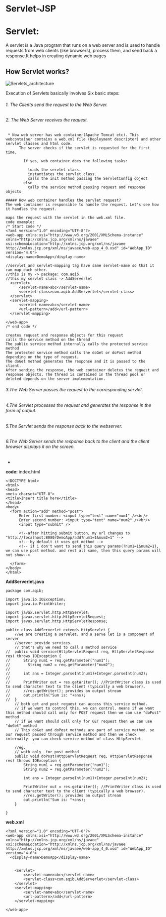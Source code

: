 # Servlet-JSP 

# Servlet: 
A servlet is a Java program that runs on a web server and is used to handle requests from web clients (like browsers), process them, and send back a response.It helps in creating dynamic web pages

## How Servlet works?
![Servlets_architecture](https://github.com/user-attachments/assets/8be8a486-b1c9-4cfb-af4d-a48d6bc2eec9)

Execution of Servlets basically involves Six basic steps: 

###### 1. The Clients send the request to the Web Server.
###### 2. The Web Server receives the request.
  
  ```
   * Now web server has web container(Apache Tomcat etc). This webcontainer contains a web.xml file (Deployment descriptor) and other servlet classes and html code.
        The server checks if the servlet is requested for the first time.

          If yes, web container does the following tasks:
          
            loads the servlet class.
            instantiates the servlet class.
            calls the init method passing the ServletConfig object
          else
            calls the service method passing request and response objects
  
##### How web container handles the servlet request?
The web container is responsible to handle the request. Let's see how it handles the request.

maps the request with the servlet in the web.xml file.
code example:
/* Start code */ 
<?xml version="1.0" encoding="UTF-8"?>
<web-app xmlns:xsi="http://www.w3.org/2001/XMLSchema-instance" xmlns="http://xmlns.jcp.org/xml/ns/javaee" xsi:schemaLocation="http://xmlns.jcp.org/xml/ns/javaee http://xmlns.jcp.org/xml/ns/javaee/web-app_4_0.xsd" id="WebApp_ID" version="4.0">
  <display-name>DemoApp</display-name>
  
 //servlet and servlet-mapping tag have same servlet-name so that it can map each other.
 //this is my -> package: com.aqib.
 //this my servlet class -> AddServerlet
 	<servlet>
 		<servlet-name>abc</servlet-name>
 		<servlet-class>com.aqib.AddServerlet</servlet-class>
 	</servlet>
 	<servlet-mapping>
 		<servlet-name>abc</servlet-name>
 		<url-pattern>/add</url-pattern>
 	</servlet-mapping>
 	
</web-app>
/* end code */

 creates request and response objects for this request
calls the service method on the thread
The public service method internally calls the protected service method
The protected service method calls the doGet or doPost method depending on the type of request.
The doGet method generates the response and it is passed to the client.
After sending the response, the web container deletes the request and response objects. The thread is contained in the thread pool or deleted depends on the server implementation.
  ```
      
###### 3.The Web Server passes the request to the corresponding servlet.
###### 4.The Servlet processes the request and generates the response in the form of output.
###### 5.The Servlet sends the response back to the webserver.
###### 6.The Web Server sends the response back to the client and the client browser displays it on the screen.
- 
**code:**
  index.html
  ```
  <!DOCTYPE html>
<html>
<head>
<meta charset="UTF-8">
<title>Insert title here</title>
</head>
<body>
	<form action="add" method="post">
		Enter first number: <input type="text" name="num1" /><br/>
		Enter second number: <input type="text" name="num2" /><br/>
		<input type="submit" />
		
		<!--after hitting submit button, my url changes to "http://localhost:8080/DemoApp/add?num1=1&num2=1" -->
		<!-- by default it uses get method -->
		<!-- if i don't want to send this query params(?num1=1&num2=1), we can use post method. and rest all same, then this query params will not show-->
		
	</form>
</body>
</html> 
```

**AddServerlet.java**

```
package com.aqib;

import java.io.IOException;
import java.io.PrintWriter;

import javax.servlet.http.HttpServlet;
import javax.servlet.http.HttpServletRequest;
import javax.servlet.http.HttpServletResponse;

public class AddServerlet extends HttpServlet {
	//we are creating a servelet. and a serve let is a component of server
	//server provide services.
	// that's why we need to call a method service
//	public void service(HttpServletRequest req, HttpServletResponse res) throws IOException {
//		String num1 = req.getParameter("num1");
//        String num2 = req.getParameter("num2");
//		
//		int ans = Integer.parseInt(num1)+Integer.parseInt(num2);
//		
//		PrintWriter out = res.getWriter(); //PrintWriter class is used to send character text to the client (typically a web browser).
//		//res.getWriter(); provides an output stream
//		out.println("Sum is: "+ans);
//	}
	// both get and post request can access this service method.
	// if we want to control this, we can control. means if we want this method should call only for POST request then we can use "doPost" method
	// if we want should call only for GET request then we can use "doGet" method
	// This doGet and doPost methods are part of service method. so our request passed through service method and then we check internally. you can check service method of class HttpServlet.
	
	//eg.
	// woth only  for post method
	public void doPost(HttpServletRequest req, HttpServletResponse res) throws IOException {
		String num1 = req.getParameter("num1");
        String num2 = req.getParameter("num2");
		
		int ans = Integer.parseInt(num1)+Integer.parseInt(num2);
		
		PrintWriter out = res.getWriter(); //PrintWriter class is used to send character text to the client (typically a web browser).
		//res.getWriter(); provides an output stream
		out.println("Sum is: "+ans);
	}
	
}
```
**web.xml**
```
<?xml version="1.0" encoding="UTF-8"?>
<web-app xmlns:xsi="http://www.w3.org/2001/XMLSchema-instance" xmlns="http://xmlns.jcp.org/xml/ns/javaee" xsi:schemaLocation="http://xmlns.jcp.org/xml/ns/javaee http://xmlns.jcp.org/xml/ns/javaee/web-app_4_0.xsd" id="WebApp_ID" version="4.0">
  <display-name>DemoApp</display-name>
  
 
 	<servlet>
 		<servlet-name>abc</servlet-name>
 		<servlet-class>com.aqib.AddServerlet</servlet-class>
 	</servlet>
 	<servlet-mapping>
 		<servlet-name>abc</servlet-name>
 		<url-pattern>/add</url-pattern>
 	</servlet-mapping>
 	
</web-app>
```
